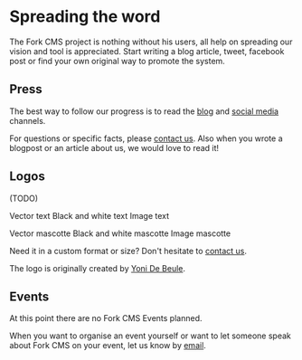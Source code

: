 # Spreading the word

The Fork CMS project is nothing without his users, all help on spreading our vision and tool is appreciated. Start writing a blog article, tweet, facebook post or find your own original way to promote the system.


## Press

The best way to follow our progress is to read the [blog](http://www.fork-cms.com/blog) and [social media](https://twitter.com/forkcms) channels.

For questions or specific facts, please [contact us](http://www.fork-cms.com/contact). Also when you wrote a blogpost or an article about us, we would love to read it!


## Logos

(TODO)

Vector text
Black and white text
Image text

Vector mascotte
Black and white mascotte
Image mascotte

Need it in a custom format or size? Don't hesitate to [contact us](http://www.fork-cms.com/contact).

The logo is originally created by [Yoni De Beule](http://www.yonidebeule.be/).


## Events

At this point there are no Fork CMS Events planned.

When you want to organise an event yourself or want to let someone speak about Fork CMS on your event, let us know by [email](http://www.fork-cms.com/contact).